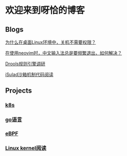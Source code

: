 # 欢迎来到呀恰的博客

## Blogs

[为什么在桌面Linux环境中，关机不需要权限？](./blogs/poweroff_permission.md)

[在使用neovim时，中文输入法总是要频繁退出，如何解决？](./blogs/vim_im.md)

[Drools规则引擎调研](./blogs/drools.md)

[iSulad沙箱机制代码阅读](./blogs/isulad_sandbox.md)

## Projects

### [k8s](./k8s/index.md)

### [go语言](./go/index.md)

### [eBPF](./eBPF/index.md)

### [Linux kernel阅读](./kernel/index.md)

